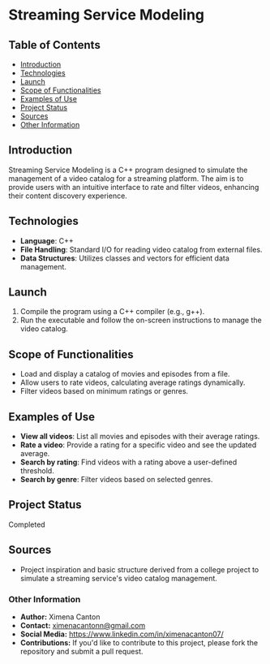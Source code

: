 # Streaming Service Modeling

## Table of Contents
- [Introduction](#introduction)
- [Technologies](#technologies)
- [Launch](#launch)
- [Scope of Functionalities](#scope-of-functionalities)
- [Examples of Use](#examples-of-use)
- [Project Status](#project-status)
- [Sources](#sources)
- [Other Information](#other-information)

## Introduction
Streaming Service Modeling is a C++ program designed to simulate the management of a video catalog for a streaming platform. The aim is to provide users with an intuitive interface to rate and filter videos, enhancing their content discovery experience.

## Technologies
- **Language**: C++
- **File Handling**: Standard I/O for reading video catalog from external files.
- **Data Structures**: Utilizes classes and vectors for efficient data management.

## Launch
1. Compile the program using a C++ compiler (e.g., g++).
2. Run the executable and follow the on-screen instructions to manage the video catalog.

## Scope of Functionalities
- Load and display a catalog of movies and episodes from a file.
- Allow users to rate videos, calculating average ratings dynamically.
- Filter videos based on minimum ratings or genres.

## Examples of Use
- **View all videos**: List all movies and episodes with their average ratings.
- **Rate a video**: Provide a rating for a specific video and see the updated average.
- **Search by rating**: Find videos with a rating above a user-defined threshold.
- **Search by genre**: Filter videos based on selected genres.

## Project Status
Completed

## Sources
- Project inspiration and basic structure derived from a college project to simulate a streaming service's video catalog management.

### Other Information
- **Author:** Ximena Canton  
- **Contact:** ximenacantonn@gmail.com   
- **Social Media:** https://www.linkedin.com/in/ximenacanton07/  
- **Contributions:** If you'd like to contribute to this project, please fork the repository and submit a pull request.
